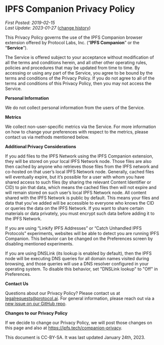 # **IPFS Companion Privacy Policy**

<em>First Posted: 2019-02-15<br/>
Last Update: 2023-01-27</em> ([change history](https://github.com/ipfs-shipyard/ipfs-companion/commits/master/PRIVACY-POLICY.md))

This Privacy Policy governs the use of the IPFS Companion browser extension
offered by Protocol Labs, Inc. (“**IPFS Companion**” or the “**Service**”).

The Service is offered subject to your acceptance without modification of all
the terms and conditions herein, and all other other operating rules, policies
and procedures that may be updated from time to time.  By accessing or using any
part of the Service, you agree to be bound by the terms and conditions of the
Privacy Policy.  If you do not agree to all of the terms and conditions of this
Privacy Policy, then you may not access the Service.

**Personal Information**

We do not collect personal information from the users of the Service.

**Metrics**

We collect non-user-specific metrics via the Service. For more information on
how to change your preferences with respect to the metrics, please contact us
via methods mentioned below.

**Additional Privacy Considerations**

If you add files to the IPFS Network using the IPFS Companion extension, they
will be stored on your local IPFS Network node. Those files are also then cached
by anyone who retrieves those files from the IPFS network and co-hosted on that
user’s local IPFS Network node. Generally, cached files will eventually expire,
but it’s possible for a user with whom you have shared access to such files (by
sharing the relevant Content Identifier or CID) to pin that data, which means
the cached files then will not expire and will remain stored on such user’s
local IPFS Network node. All content shared with the IPFS Network is public by
default. This means your files and data that you’ve added will be accessible to
everyone who knows the CID or queries the data on the IPFS Network. If you want
to share certain materials or data privately, you must encrypt such data before
adding it to the IPFS Network.


If you are using “Linkify IPFS Addresses” or “Catch Unhandled IPFS Protocols”
experiments, websites will be able to detect you are running IPFS Companion.
This behavior can be changed on the Preferences screen by disabling mentioned experiments.


If you are using DNSLink (its lookup is enabled by default), then the IPFS node
will be executing DNS queries for all domain names visited during browsing, and
those queries will use a DNS resolver configured in your operating system. To
disable this behavior, set "DNSLink lookup" to "Off" in Preferences.


**Contact Us**

Questions about our Privacy Policy?  Please contact us at
<legalrequests@protocol.ai>.  For general information, please reach out via a [new issue on our GitHub repo](https://github.com/ipfs/ipfs-companion/issues/new/choose).

**Changes to our Privacy Policy**

If we decide to change our Privacy Policy, we will post those changes on this
page and also at https://ipfs.tech/companion-privacy.

This document is CC-BY-SA. It was last updated January 24th, 2023.

